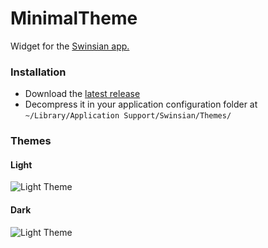 # MinimalTheme

Widget for the [Swinsian app.](https://swinsian.com)

### Installation
* Download the [latest release](https://github.com/Oloar/Minimaltheme/releases/latest)
* Decompress it in your application configuration folder at `~/Library/Application Support/Swinsian/Themes/`

### Themes
#### Light
![Light Theme](./Light/light_theme.png)
#### Dark
![Light Theme](./Dark/dark_theme.png)
